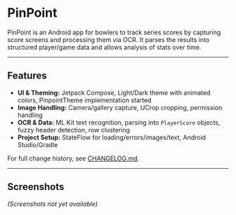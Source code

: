 # PinPoint

PinPoint is an Android app for bowlers to track series scores by capturing score screens and processing them via OCR. It parses the results into structured player/game data and allows analysis of stats over time.

---

## Features

- **UI & Theming:** Jetpack Compose, Light/Dark theme with animated colors, PinpointTheme implementation started
- **Image Handling:** Camera/gallery capture, UCrop cropping, permission handling
- **OCR & Data:** ML Kit text recognition, parsing into `PlayerScore` objects, fuzzy header detection, row clustering
- **Project Setup:** StateFlow for loading/errors/images/text, Android Studio/Gradle 


For full change history, see [CHANGELOG.md](./CHANGELOG.md).

---

## Screenshots

*(Screenshots not yet available)*
